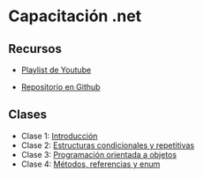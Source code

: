 # Capacitación .net

## Recursos

* [Playlist de Youtube](https://www.youtube.com/playlist?list=PL4irC4YYLZzJYeOfVqtAYIRl2KM8feUSg)

* [Repositorio en Github](https://github.com/diegojserrano/vates-net-2023)

## Clases

* Clase 1: [Introducción](./clase01)
* Clase 2: [Estructuras condicionales y repetitivas](./clase02)
* Clase 3: [Programación orientada a objetos](./clase03)
* Clase 4: [Métodos, referencias y enum](./clase04)


